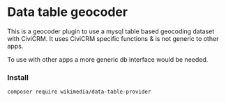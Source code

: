 # Data table geocoder

This is a geocoder plugin to use a mysql table based geocoding dataset with CiviCRM. It uses CiviCRM specific functions & is not generic to other apps.

To use with other apps a more generic db interface would be needed.
 

### Install

```bash
composer require wikimedia/data-table-provider
```

